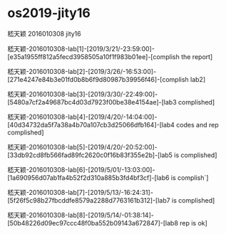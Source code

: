# os2019-jity16
嵇天颖 2016010308 jity16

嵇天颖-2016010308-lab[1]-[2019/3/21/-23:59:00]-[e35a1955ff812a5fecd3958505a10f1f983b01ee]-[complish the report]

嵇天颖-2016010308-lab[2]-[2019/3/26/-16:53:00]-[271e4247e84b3e01fd0b8b6f9d80987b39956f46]-[complish lab2]

嵇天颖-2016010308-lab[3]-[2019/3/30/-22:49:00]-[5480a7cf2a49687bc4d03d7923f00be38e4154ae]-[lab3 complished]

嵇天颖-2016010308-lab[4]-[2019/4/20/-14:04:00]-[40d34732da5f7a38a4b70a107cb3d25066dfb164]-[lab4 codes and rep complished]

嵇天颖-2016010308-lab[5]-[2019/4/20/-20:52:00]-[33db92cd8fb566fad89fc2620c0f16b83f355e2b]-[lab5 is complished]

嵇天颖-2016010308-lab[6]-[2019/5/01/-13:03:00]-[1a690956d07ab1fa4b52f2d310a885b3fd4bf3cf]-[lab6 is complish`]

嵇天颖-2016010308-lab[7]-[2019/5/13/-16:24:31]-[5f26f5c98b27fbcddfe8579a2288d7763161b312]-[lab7 is complished]

嵇天颖-2016010308-lab[8]-[2019/5/14/-01:38:14]-[50b48226d09ec97ccc48f0ba552b09143a672847]-[lab8 rep is ok]
